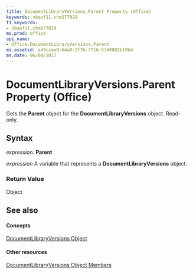 ```yaml
---
title: DocumentLibraryVersions.Parent Property (Office)
keywords: vbaof11.chm277029
f1_keywords:
- vbaof11.chm277029
ms.prod: office
api_name:
- Office.DocumentLibraryVersions.Parent
ms.assetid: ad9ccee8-64a0-2f7b-7716-5340802bf8b4
ms.date: 06/08/2017
---
```



# DocumentLibraryVersions.Parent Property (Office)

Gets the **Parent** object for the **DocumentLibraryVersions** object. Read-only.


## Syntax

 _expression_. **Parent**

 _expression_ A variable that represents a **DocumentLibraryVersions** object.


### Return Value

Object


## See also


#### Concepts


[DocumentLibraryVersions Object](documentlibraryversions-object-office.md)
#### Other resources


[DocumentLibraryVersions Object Members](documentlibraryversions-members-office.md)

